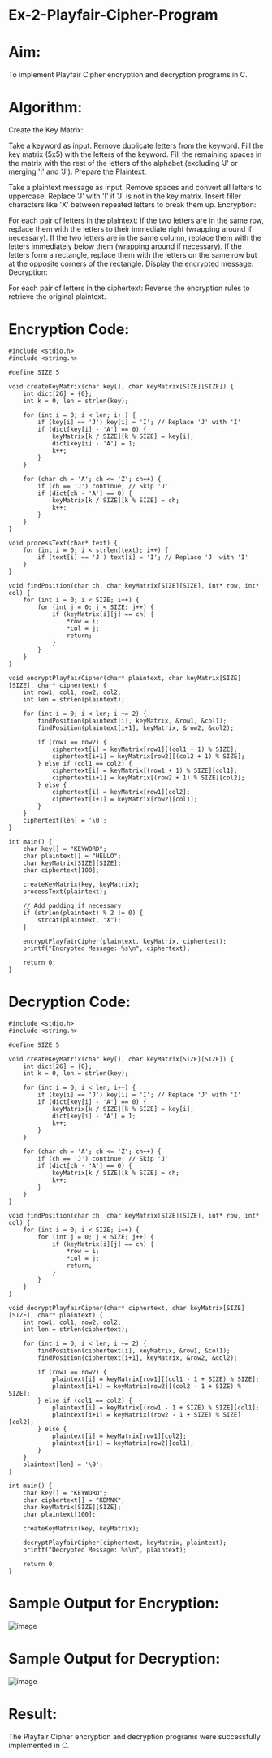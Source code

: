 # Ex-2-Playfair-Cipher-Program
# Aim:
To implement Playfair Cipher encryption and decryption programs in C.

# Algorithm:
Create the Key Matrix:

Take a keyword as input.
Remove duplicate letters from the keyword.
Fill the key matrix (5x5) with the letters of the keyword.
Fill the remaining spaces in the matrix with the rest of the letters of the alphabet (excluding 'J' or merging 'I' and 'J').
Prepare the Plaintext:

Take a plaintext message as input.
Remove spaces and convert all letters to uppercase.
Replace 'J' with 'I' if 'J' is not in the key matrix.
Insert filler characters like 'X' between repeated letters to break them up.
Encryption:

For each pair of letters in the plaintext:
If the two letters are in the same row, replace them with the letters to their immediate right (wrapping around if necessary).
If the two letters are in the same column, replace them with the letters immediately below them (wrapping around if necessary).
If the letters form a rectangle, replace them with the letters on the same row but at the opposite corners of the rectangle.
Display the encrypted message.
Decryption:

For each pair of letters in the ciphertext:
Reverse the encryption rules to retrieve the original plaintext.
# Encryption Code:
```
#include <stdio.h>
#include <string.h>

#define SIZE 5

void createKeyMatrix(char key[], char keyMatrix[SIZE][SIZE]) {
    int dict[26] = {0};
    int k = 0, len = strlen(key);

    for (int i = 0; i < len; i++) {
        if (key[i] == 'J') key[i] = 'I'; // Replace 'J' with 'I'
        if (dict[key[i] - 'A'] == 0) {
            keyMatrix[k / SIZE][k % SIZE] = key[i];
            dict[key[i] - 'A'] = 1;
            k++;
        }
    }

    for (char ch = 'A'; ch <= 'Z'; ch++) {
        if (ch == 'J') continue; // Skip 'J'
        if (dict[ch - 'A'] == 0) {
            keyMatrix[k / SIZE][k % SIZE] = ch;
            k++;
        }
    }
}

void processText(char* text) {
    for (int i = 0; i < strlen(text); i++) {
        if (text[i] == 'J') text[i] = 'I'; // Replace 'J' with 'I'
    }
}

void findPosition(char ch, char keyMatrix[SIZE][SIZE], int* row, int* col) {
    for (int i = 0; i < SIZE; i++) {
        for (int j = 0; j < SIZE; j++) {
            if (keyMatrix[i][j] == ch) {
                *row = i;
                *col = j;
                return;
            }
        }
    }
}

void encryptPlayfairCipher(char* plaintext, char keyMatrix[SIZE][SIZE], char* ciphertext) {
    int row1, col1, row2, col2;
    int len = strlen(plaintext);

    for (int i = 0; i < len; i += 2) {
        findPosition(plaintext[i], keyMatrix, &row1, &col1);
        findPosition(plaintext[i+1], keyMatrix, &row2, &col2);

        if (row1 == row2) {
            ciphertext[i] = keyMatrix[row1][(col1 + 1) % SIZE];
            ciphertext[i+1] = keyMatrix[row2][(col2 + 1) % SIZE];
        } else if (col1 == col2) {
            ciphertext[i] = keyMatrix[(row1 + 1) % SIZE][col1];
            ciphertext[i+1] = keyMatrix[(row2 + 1) % SIZE][col2];
        } else {
            ciphertext[i] = keyMatrix[row1][col2];
            ciphertext[i+1] = keyMatrix[row2][col1];
        }
    }
    ciphertext[len] = '\0';
}

int main() {
    char key[] = "KEYWORD";
    char plaintext[] = "HELLO";
    char keyMatrix[SIZE][SIZE];
    char ciphertext[100];

    createKeyMatrix(key, keyMatrix);
    processText(plaintext);

    // Add padding if necessary
    if (strlen(plaintext) % 2 != 0) {
        strcat(plaintext, "X");
    }

    encryptPlayfairCipher(plaintext, keyMatrix, ciphertext);
    printf("Encrypted Message: %s\n", ciphertext);

    return 0;
}
```
# Decryption Code:
```
#include <stdio.h>
#include <string.h>

#define SIZE 5

void createKeyMatrix(char key[], char keyMatrix[SIZE][SIZE]) {
    int dict[26] = {0};
    int k = 0, len = strlen(key);

    for (int i = 0; i < len; i++) {
        if (key[i] == 'J') key[i] = 'I'; // Replace 'J' with 'I'
        if (dict[key[i] - 'A'] == 0) {
            keyMatrix[k / SIZE][k % SIZE] = key[i];
            dict[key[i] - 'A'] = 1;
            k++;
        }
    }

    for (char ch = 'A'; ch <= 'Z'; ch++) {
        if (ch == 'J') continue; // Skip 'J'
        if (dict[ch - 'A'] == 0) {
            keyMatrix[k / SIZE][k % SIZE] = ch;
            k++;
        }
    }
}

void findPosition(char ch, char keyMatrix[SIZE][SIZE], int* row, int* col) {
    for (int i = 0; i < SIZE; i++) {
        for (int j = 0; j < SIZE; j++) {
            if (keyMatrix[i][j] == ch) {
                *row = i;
                *col = j;
                return;
            }
        }
    }
}

void decryptPlayfairCipher(char* ciphertext, char keyMatrix[SIZE][SIZE], char* plaintext) {
    int row1, col1, row2, col2;
    int len = strlen(ciphertext);

    for (int i = 0; i < len; i += 2) {
        findPosition(ciphertext[i], keyMatrix, &row1, &col1);
        findPosition(ciphertext[i+1], keyMatrix, &row2, &col2);

        if (row1 == row2) {
            plaintext[i] = keyMatrix[row1][(col1 - 1 + SIZE) % SIZE];
            plaintext[i+1] = keyMatrix[row2][(col2 - 1 + SIZE) % SIZE];
        } else if (col1 == col2) {
            plaintext[i] = keyMatrix[(row1 - 1 + SIZE) % SIZE][col1];
            plaintext[i+1] = keyMatrix[(row2 - 1 + SIZE) % SIZE][col2];
        } else {
            plaintext[i] = keyMatrix[row1][col2];
            plaintext[i+1] = keyMatrix[row2][col1];
        }
    }
    plaintext[len] = '\0';
}

int main() {
    char key[] = "KEYWORD";
    char ciphertext[] = "KDMNK";
    char keyMatrix[SIZE][SIZE];
    char plaintext[100];

    createKeyMatrix(key, keyMatrix);

    decryptPlayfairCipher(ciphertext, keyMatrix, plaintext);
    printf("Decrypted Message: %s\n", plaintext);

    return 0;
}
```
# Sample Output for Encryption:
![image](https://github.com/user-attachments/assets/3f4948f2-a1ca-4e72-a679-d2c082936ac7)


# Sample Output for Decryption:
![image](https://github.com/user-attachments/assets/2d907555-7afd-4eac-a143-c09fc182eb0b)


# Result:
The Playfair Cipher encryption and decryption programs were successfully implemented in C.
